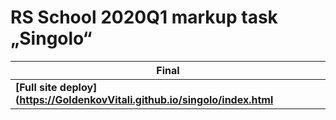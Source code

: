 # RS School 2020Q1 markup task „Singolo“

| Final | 
| - |
| **[Full site deploy](https://GoldenkovVitali.github.io/singolo/index.html** | 

